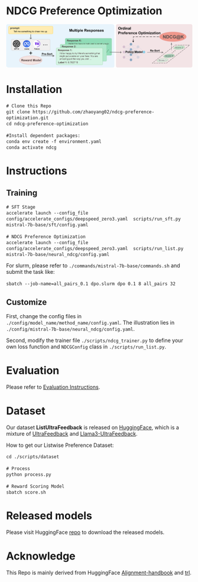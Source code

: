 # NDCG Preference Optimization
![ill](./assets/illustration.png)

# Installation
```
# Clone this Repo
git clone https://github.com/zhaoyang02/ndcg-preference-optimization.git
cd ndcg-preference-optimization

#Install dependent packages:
conda env create -f environment.yaml
conda activate ndcg
```
# Instructions
## Training
```
# SFT Stage
accelerate launch --config_file config/accelerate_configs/deepspeed_zero3.yaml  scripts/run_sft.py mistral-7b-base/sft/config.yaml 

# NDCG Preference Optimization
accelerate launch --config_file config/accelerate_configs/deepspeed_zero3.yaml  scripts/run_list.py mistral-7b-base/neural_ndcg/config.yaml 
```

For slurm, please refer to `./commands/mistral-7b-base/commands.sh` and submit the task like:

`sbatch --job-name=all_pairs_0.1 dpo.slurm dpo 0.1 8 all_pairs 32`

## Customize
First, change the config files in `./config/model_name/method_name/config.yaml`. The illustration lies in `./config/mistral-7b-base/neural_ndcg/config.yaml`.

Second, modify the trainer file `./scripts/ndcg_trainer.py` to define your own loss function and `NDCGConfig` class in `./scripts/run_list.py`.

# Evaluation
Please refer to [Evaluation Instructions](./eval/README.md).

# Dataset
Our dataset **ListUltraFeedback** is released on [HuggingFace](https://huggingface.co/datasets/yangzhao02/ListUltraFeedback), which is a mixture of [UltraFeedback](https://huggingface.co/datasets/openbmb/UltraFeedback) and [Llama3-UltraFeedback](https://huggingface.co/datasets/princeton-nlp/llama3-ultrafeedback-armorm).

How to get our Listwise Preference Dataset:

```
cd ./scripts/dataset

# Process
python process.py

# Reward Scoring Model
sbatch score.sh
```

# Released models
Please visit HuggingFace [repo](https://huggingface.co/yangzhao02) to download the released models.

# Acknowledge
This Repo is mainly derived from HuggingFace [Alignment-handbook](https://github.com/huggingface/alignment-handbook) and [trl](https://github.com/huggingface/trl).
